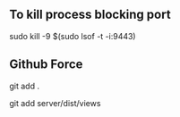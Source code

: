 
## To kill process blocking port

sudo kill -9 \$(sudo lsof -t -i:9443)


## Github Force

git add .

git add server/dist/views

